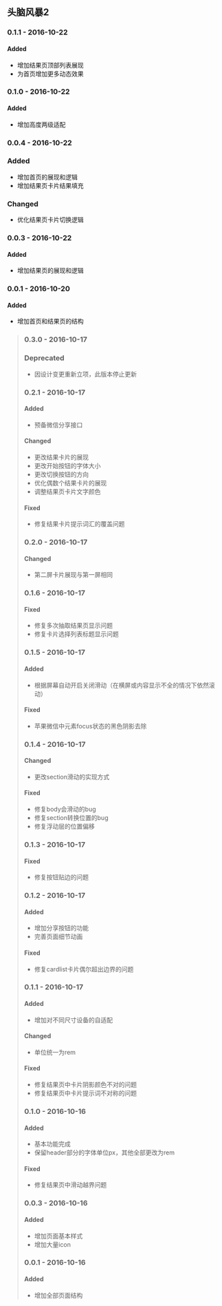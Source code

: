 ## 头脑风暴2

### 0.1.1 - 2016-10-22
#### Added
- 增加结果页顶部列表展现
- 为首页增加更多动态效果

### 0.1.0 - 2016-10-22
#### Added
- 增加高度两级适配

### 0.0.4 - 2016-10-22
### Added
- 增加首页的展现和逻辑
- 增加结果页卡片结果填充

### Changed
- 优化结果页卡片切换逻辑

### 0.0.3 - 2016-10-22
#### Added
- 增加结果页的展现和逻辑

### 0.0.1 - 2016-10-20
#### Added
- 增加首页和结果页的结构

> ### 0.3.0 - 2016-10-17
> ### Deprecated
> - 因设计变更重新立项，此版本停止更新
>
> ### 0.2.1 - 2016-10-17
> #### Added
> - 预备微信分享接口
>
> #### Changed
> - 更改结果卡片的展现
> - 更改开始按钮的字体大小
> - 更改切换按钮的方向
> - 优化偶数个结果卡片的展现
> - 调整结果页卡片文字颜色
>
> #### Fixed
> - 修复结果卡片提示词汇的覆盖问题
>
> ### 0.2.0 - 2016-10-17
> #### Changed
> - 第二屏卡片展现与第一屏相同
>
> ### 0.1.6 - 2016-10-17
> #### Fixed
> - 修复多次抽取结果页显示问题
> - 修复卡片选择列表标题显示问题
>
> ### 0.1.5 - 2016-10-17
> #### Added
> - 根据屏幕自动开启关闭滑动（在横屏或内容显示不全的情况下依然滚动）
>
> #### Fixed
> - 苹果微信中元素focus状态的黑色阴影去除
>
> ### 0.1.4 - 2016-10-17
> #### Changed
> - 更改section滑动的实现方式
>
> #### Fixed
> - 修复body会滑动的bug
> - 修复section转换位置的bug
> - 修复浮动层的位置偏移
>
> ### 0.1.3 - 2016-10-17
> #### Fixed
> - 修复按钮贴边的问题
>
> ### 0.1.2 - 2016-10-17
> #### Added
> - 增加分享按钮的功能
> - 完善页面细节动画
>
> #### Fixed
> - 修复cardlist卡片偶尔超出边界的问题
>
> ### 0.1.1 - 2016-10-17
> #### Added
> - 增加对不同尺寸设备的自适配
>
> #### Changed
> - 单位统一为rem
>
> #### Fixed
> - 修复结果页中卡片阴影颜色不对的问题
> - 修复结果页中卡片提示词不对称的问题
>
> ### 0.1.0 - 2016-10-16
> #### Added
> - 基本功能完成
> - 保留header部分的字体单位px，其他全部更改为rem
>
> #### Fixed
> - 修复结果页中滑动越界问题
>
> ### 0.0.3 - 2016-10-16
> #### Added
> - 增加页面基本样式
> - 增加大量icon
>
> ### 0.0.1 - 2016-10-16
> #### Added
> - 增加全部页面结构

